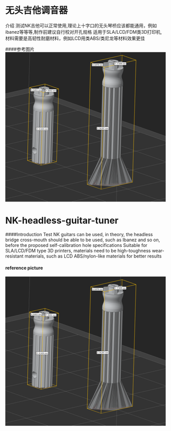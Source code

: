 # 无头吉他调音器

 介绍
测试NK吉他可以正常使用,理论上十字口的无头琴桥应该都能通用，例如ibanez等等等,制作前建议自行校对开孔规格
适用于SLA/LCD/FDM类3D打印机,材料需要是高韧性耐磨材料，例如LCD用类ABS/类尼龙等材料效果更佳




####参考图片
![consult](consult.PNG)


# NK-headless-guitar-tuner


####Introduction
Test NK guitars can be used, in theory, the headless bridge cross-mouth should be able to be used, such as Ibanez and so on, before the proposed self-calibration hole specifications
Suitable for SLA/LCD/FDM type 3D printers, materials need to be high-toughness wear-resistant materials, such as LCD ABS/nylon-like materials for better results

#### reference picture
![consult](consult.PNG)
